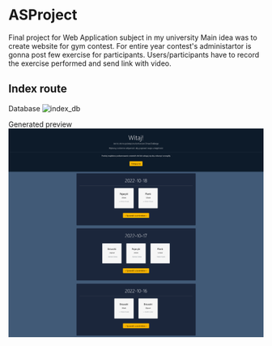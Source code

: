 # ASProject

Final project for Web Application subject in my university
Main idea was to create website for gym contest. For entire year contest's administartor is gonna post few exercise for participants. 
Users/participants have to record the exercise performed and send link with video.

## Index route
Database
![index_db](https://github.com/P4llix/ASProject/blob/main/docs/DB_index.PNG.png)

Generated preview
![index](https://github.com/P4llix/ASProject/blob/main/docs/index.png)
